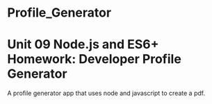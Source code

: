 # Profile_Generator
# Unit 09 Node.js and ES6+ Homework: Developer Profile Generator


A profile generator app that uses node and javascript to create a pdf. 